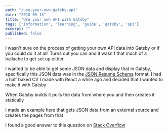```yaml
---
path: "/use-your-own-gatsby-api"
date: "2018-05-13"
title: "Use your own API with Gatsby"
tags: ['information', 'learning', 'guide', 'gatsby', 'api']
excerpt: ""
published: false
---
```


I wasn't sure on the process of getting your own API data into Gatsby
or if you could do it at all! Turns out you can and it wasn't that
much of a ballache to get set up either.

I wanted to be able to get some JSON data and display that in Gatsby,
specifically this JSON data was in the [JSON Resume Schema] format. I
had a half baked CV I made with React a while ago and decided that I
wanted to make it with Gatsby

When Gatsby builds it pulls the data from where you and then creates
it statically

I made an example here that gets JSON data from an external source and
creates the pages from that

I found a good answer to this question on [Stack Overflow]

<!-- Links -->

[json resume schema]: https://jsonresume.org/schema/
[stack overflow]: https://stackoverflow.com/questions/49299309/gatsbyjs-getting-data-from-restful-api
